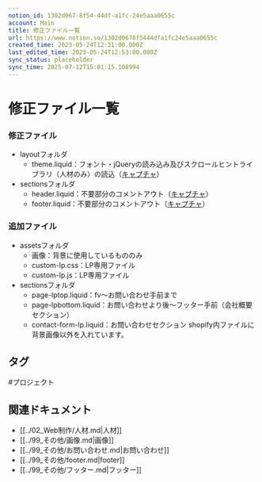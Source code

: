 ```yaml
---
notion_id: 1302d067-8f54-44df-a1fc-24e5aaa0655c
account: Main
title: 修正ファイル一覧
url: https://www.notion.so/1302d0678f5444dfa1fc24e5aaa0655c
created_time: 2023-05-24T12:31:00.000Z
last_edited_time: 2023-05-24T12:53:00.000Z
sync_status: placeholder
sync_time: 2025-07-12T15:01:15.108994
---
```

# 修正ファイル一覧

### 修正ファイル
- layoutフォルダ
  - theme.liquid：フォント・jQueryの読み込み及びスクロールヒントライブラリ（人材のみ）の読込（[キャプチャ](https://gyazo.com/9f736bc7762265a2a323ccdb1d2e5cdd)）
- sectionsフォルダ
  - header.liquid：不要部分のコメントアウト（[キャプチャ](https://gyazo.com/013ece718e39b70dc7803ec3d6b850f4)）
  - footer.liquid：不要部分のコメントアウト（[キャプチャ](https://gyazo.com/b1046dee0fa08b0b0c3a859bdae38c5e)）
### 追加ファイル
- assetsフォルダ
  - 画像：背景に使用しているもののみ
  - custom-lp.css：LP専用ファイル
  - custom-lp.js：LP専用ファイル
- sectionsフォルダ
  - page-lptop.liquid：fv〜お問い合わせ手前まで
  - page-lpbottom.liquid：お問い合わせより後〜フッター手前（会社概要セクション）
  - contact-form-lp.liquid：お問い合わせセクション
shopify内ファイルに背景画像以外を入れています。

## タグ

#プロジェクト 

## 関連ドキュメント

- [[../02_Web制作/人材.md|人材]]
- [[../99_その他/画像.md|画像]]
- [[../99_その他/お問い合わせ.md|お問い合わせ]]
- [[../99_その他/footer.md|footer]]
- [[../99_その他/フッター.md|フッター]]
